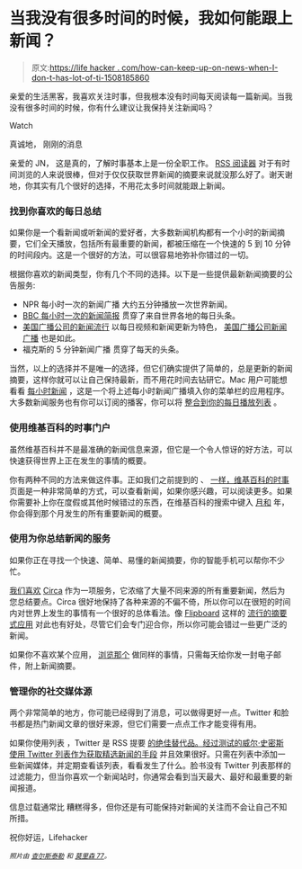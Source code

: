 # 当我没有很多时间的时候，我如何能跟上新闻？

> 原文:[https://life hacker . com/how-can-keep-up-on-news-when-I-don-t-has-lot-of-ti-1508185860](https://lifehacker.com/how-can-i-keep-up-on-news-when-i-don-t-have-a-lot-of-ti-1508185860)

亲爱的生活黑客，我喜欢关注时事，但我根本没有时间每天阅读每一篇新闻。当我没有很多时间的时候，你有什么建议让我保持关注新闻吗？

Watch

真诚地，
刚刚的消息

亲爱的 JN，
这是真的，了解时事基本上是一份全职工作。 [RSS 阅读器](https://lifehacker.com/google-reader-is-shutting-down-here-are-the-best-alter-5990456) 对于有时间浏览的人来说很棒，但对于仅仅获取世界新闻的摘要来说就没那么好了。谢天谢地，你其实有几个很好的选择，不用花太多时间就能跟上新闻。

### 找到你喜欢的每日总结

如果你是一个看新闻或听新闻的爱好者，大多数新闻机构都有一个小时的新闻摘要，它们全天播放，包括所有最重要的新闻，都被压缩在一个快速的 5 到 10 分钟的时间段内。这是一个很好的方法，可以很容易地弥补你错过的一切。

根据你喜欢的新闻类型，你有几个不同的选择。以下是一些提供最新新闻摘要的公告服务:

*   NPR 每小时一次的新闻广播 大约五分钟播放一次世界新闻。
*   [BBC 每小时一次的新闻简报](http://www.bbc.co.uk/news/world-17434527) 贯穿了来自世界各地的每日头条。
*   [美国广播公司的新闻流行](http://abcnews.go.com/US/video/hourly-news-pop-7420406) 以每日视频和新闻更新为特色， [美国广播公司新闻广播](http://abcnewsradioonline.com/) 也是如此。
*   福克斯的 5 分钟新闻广播 贯穿了每天的头条。

当然，以上的选择并不是唯一的选择，但它们确实提供了简单的，总是更新的新闻摘要，这样你就可以让自己保持最新，而不用花时间去钻研它。Mac 用户可能想看看 [每小时新闻](http://hourlynewsapp.com/) ，这是一个将上述每小时新闻广播填入你的菜单栏的应用程序。大多数新闻服务也有你可以订阅的播客，你可以将 [整合到你的每日播放列表](https://lifehacker.com/turn-your-podcasts-into-a-customized-radio-station-5946418) 。

### 使用维基百科的时事门户

虽然维基百科并不是最准确的新闻信息来源，但它是一个令人惊讶的好方法，可以快速获得世界上正在发生的事情的概要。

你有两种不同的方法来做这件事。正如我们之前提到的 、 [一样，维基百科的时事](https://en.wikipedia.org/wiki/Portal:Current_events) 页面是一种非常简单的方式，可以查看新闻，如果你感兴趣，可以阅读更多。如果你需要补上你在度假或其他时候错过的东西，在维基百科的搜索中键入 [月和](http://en.wikipedia.org/wiki/January_2014) 年，你会得到那个月发生的所有重要新闻的概要。

### 使用为你总结新闻的服务

如果你正在寻找一个快速、简单、易懂的新闻摘要，你的智能手机可以帮你不少忙。

[我们喜欢](https://lifehacker.com/circa-news-dishes-out-bite-sized-news-bits-to-keep-you-1462978418) [Circa](http://cir.ca/) 作为一项服务，它浓缩了大量不同来源的所有重要新闻，然后为您总结要点。Circa 很好地保持了各种来源的不偏不倚，所以你可以在很短的时间内对世界上发生的事情有一个很好的总体看法。像 [Flipboard](https://flipboard.com/) 这样的 [流行的摘要式应用](http://lifehacker.com/lifehacker-faceoff-the-best-digital-digests-for-ipad-a-5866449) 对此也有好处，尽管它们会专门迎合你，所以你可能会错过一些更广泛的新闻。

如果你不喜欢某个应用， [浏览那个](http://skimthat.com/) 做同样的事情，只需每天给你发一封电子邮件，附上新闻摘要。

### 管理你的社交媒体源

两个非常简单的地方，你可能已经得到了消息，可以做得更好一点。Twitter 和脸书都是热门新闻文章的很好来源，但它们需要一点点工作才能变得有用。

如果你使用列表 ，Twitter 是 RSS 提要 [的绝佳替代品。经过测试的威尔·史密斯](https://support.twitter.com/articles/76460-using-twitter-lists) [使用 Twitter 列表作为获取精选新闻的手段](http://www.tested.com/tech/web/454107-how-and-why-i-replaced-rss-twitter-lists/) 并且效果很好。只需在列表中添加一些新闻媒体，并定期查看该列表，看看发生了什么。脸书没有 Twitter 列表那样的过滤能力，但当你喜欢一个新闻站时，你通常会看到当天最大、最好和最重要的新闻报道。

信息过载通常比 糟糕得多，但你还是有可能保持对新闻的关注而不会让自己不知所措。

祝你好运，Lifehacker

*<small>照片由</small>* [*<small>查尔斯泰勒</small>*](http://www.shutterstock.com/pic.mhtml?id=143259748&src=id) *<small>和</small>* [*<small>莫里森 77</small>*](http://www.shutterstock.com/pic.mhtml?id=140648707&src=id)*<small>。</small>*